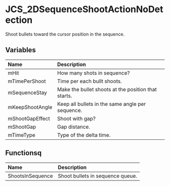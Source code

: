 # JCS_2DSequenceShootActionNoDetection

Shoot bullets toward the cursor position in the sequence.

## Variables

| Name            | Description                                         |
|:----------------|:----------------------------------------------------|
| mHit            | How many shots in sequence?                         |
| mTimePerShoot   | Time per each bullt shoots.                         |
| mSequenceStay   | Make the bullet shoots at the position that starts. |
| mKeepShootAngle | Keep all bullets in the same angle per sequence.    |
| mShootGapEffect | Shoot with gap?                                     |
| mShootGap       | Gap distance.                                       |
| mTimeType       | Type of the delta time.                             |

## Functionsq

| Name             | Description                      |
|:-----------------|:---------------------------------|
| ShootsInSequence | Shoot bullets in sequence queue. |
